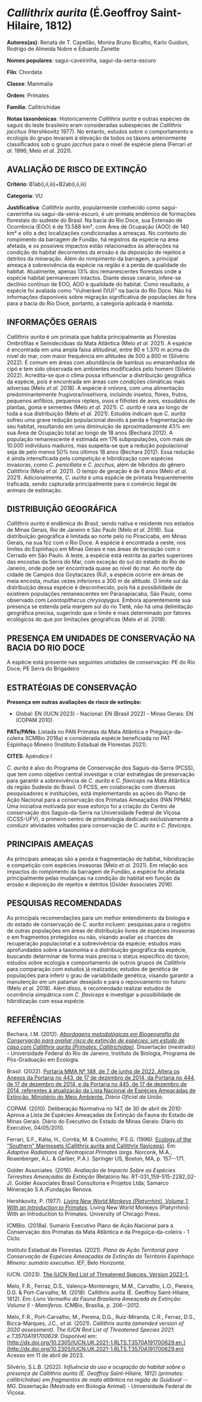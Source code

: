 # *Callithrix aurita* (É.Geoffroy Saint-Hilaire, 1812)

**Autores(as)**: Renata de T. Capellão, Monira Bruno Bicalho, Karlo Guidoni, Rodrigo de Almeida Nobre e Eduardo Zanette

**Nomes populares**: sagui-caveirinha, sagui-da-serra-escuro

**Filo**: Chordata

**Classe**: Mammalia

**Ordem**: Primates

**Família**: Callitrichidae

**Notas taxonômicas**: Historicamente *Callithrix aurita* e outras espécies de saguis do leste brasileiro eram consideradas subespécies de *Callithrix jacchus* (Hershkovitz 1977). No entanto, estudos sobre o comportamento e ecologia do grupo levaram à elevação de todos os táxons anteriormente classificados sob o grupo *jacchus* para o nível de espécie plena (Ferrari *et al.* 1996; Melo *et al.* 2021).

## AVALIAÇÃO DE RISCO DE EXTINÇÃO

**Critério**: B1ab(i,ii,iii)+B2ab(i,ii,iii)

**Categoria**: VU

**Justificativa**: *Callithrix aurita*, popularmente conhecido como sagui-caveirinha ou sagui-da-serra-escuro, é um primata endêmico de formações florestais do sudeste do Brasil. Na bacia do Rio Doce, sua Extensão de Ocorrência (EOO) é de 13.588 km², com Área de Ocupação (AOO) de 140 km² e oito a dez localizações condicionadas a ameaças. No contexto do rompimento da barragem de Fundão, há registros da espécie na área afetada, e os possíveis impactos estão relacionados às alterações na condição do habitat decorrentes da erosão e da deposição de rejeitos e detritos da mineração. Além do rompimento da barragem, a principal ameaça à sobrevivência da espécie na região é a perda de qualidade do habitat. Atualmente, apenas 13% dos remanescentes florestais onde a espécie habitat permanecem intactos. Diante desse cenário, infere-se declínio contínuo de EOO, AOO e qualidade do habitat. Como resultado, a espécie foi avaliada como "Vulnerável (VU)" na
bacia do Rio Doce. Não há informações disponíveis sobre migração significativa de populações de fora para a bacia do Rio Doce, portanto, a categoria aplicada é mantida.

## INFORMAÇÕES GERAIS

*Callithrix aurita* é um primata que habita principalmente as Florestas Ombrófilas e Semidecíduas da Mata Atlântica (Melo *et al.* 2021). A espécie é encontrada em uma ampla faixa altitudinal, entre 80 e 1.370 m acima do nível do mar, com maior frequência em altitudes de 500 a 800 m (Silvério 2022). É comum em áreas com abundância de bambus ou emaranhados de cipó e tem sido observada em ambientes modificados pelo homem (Silvério 2022). Acredita-se que o clima possa influenciar a distribuição geográfica da espécie, pois é encontrada em áreas com condições climáticas mais adversas (Melo *et al.* 2018). A espécie é onívora, com uma alimentação predominantemente frugívora/insetívora, incluindo insetos, flores, frutos, pequenos anfíbios, pequenos répteis, ovos e filhotes de aves, exsudatos de plantas, goma e sementes (Melo *et al.* 2021). *C. aurita* é rara ao longo de toda a sua distribuição (Melo *et al.* 2021). Estudos indicam que *C. aurita* sofreu
uma grave redução populacional devido à perda e fragmentação de seu habitat, resultando em uma diminuição de aproximadamente 43% em sua Área de Ocupação total ao longo de 18 anos (Bechara 2012). A população remanescente é estimada em 176 subpopulações, com mais de 10.000 indivíduos maduros, mas suspeita-se que a redução populacional seja de pelo menos 50% nos últimos 18 anos (Bechara 2012). Essa redução é ainda intensificada pela competição e hibridização com espécies invasoras, como *C. penicillata* e *C. jacchus*, além de híbridos do gênero *Callithrix* (Melo *et al.* 2021). O tempo de geração é de 6 anos (Melo *et al.* 2021).  Adicionalmente, *C. aurita* é uma espécie de primata frequentemente traficada, sendo capturada principalmente para o comércio ilegal de animais de estimação.

## DISTRIBUIÇÃO GEOGRÁFICA

*Callithrix aurita* é endêmica do Brasil, sendo nativa e residente nos estados de Minas Gerais, Rio de Janeiro e São Paulo (Melo *et al.* 2018). Sua distribuição geográfica é limitada ao norte pelo rio Piracicaba, em Minas Gerais, na sua foz com o Rio Doce. A espécie é encontrada a oeste, nos limites do Espinhaço em Minas Gerais e nas áreas de transição com o Cerrado em São Paulo. A leste, a espécie está restrita às partes superiores das encostas da Serra do Mar, com exceção do sul do estado do Rio de Janeiro, onde pode ser encontrada quase ao nível do mar. Ao norte da cidade de Campos dos Goytacazes (RJ), a espécie ocorre em áreas de meia encosta, muitas vezes inferiores a 300 m de altitude. O limite sul da distribuição dessa espécie é desconhecido, pois há a possibilidade de existirem populações remanescentes em Paranapiacaba, São Paulo, como observado com *Leontopithecus chrysopygus*. Embora aparentemente sua presença se estenda pela margem sul do
rio Tietê, não há uma delimitação geográfica precisa, sugerindo que o limite é mais determinado por fatores ecológicos do que por limitações geográficas (Melo *et al.* 2018).

## PRESENÇA EM UNIDADES DE CONSERVAÇÃO NA BACIA DO RIO DOCE

A espécie está presente nas seguintes unidades de conservação: PE do Rio Doce; PE Serra do Brigadeiro

## ESTRATÉGIAS DE CONSERVAÇÃO

**Presença em outras avaliações de risco de extinção:**

-   Global: EN (IUCN 2023) -   Nacional: EN (Brasil 2022) -   Minas Gerais: EN (COPAM 2010)

**PATs/PANs**: Listada no PAN Primatas da Mata Atlântica e Preguiça-da-coleira (ICMBio 2018a) e considerada espécie beneficiada no PAT Espinhaço Mineiro (Instituto Estadual de Florestas 2021).

**CITES**: Apêndice I

*C. aurita* é alvo do Programa de Conservação dos Saguis-da-Serra (PCSS), que tem como objetivo central investigar e criar estratégias de preservação para garantir a sobrevivência de *C. aurita* e *C.  flaviceps* na Mata Atlântica da região Sudeste do Brasil. O PCSS, em colaboração com diversos pesquisadores e instituições, está implementando as ações do Plano de Ação Nacional para a conservação dos Primatas Ameaçados (PAN PPMA). Uma iniciativa motivada por esse esforço foi a criação do Centro de conservação dos Saguis-da-Serra na Universidade Federal de Viçosa (CCSS-UFV), o primeiro centro de primatologia dedicado exclusivamente a conduzir atividades voltadas para conservação de *C. aurita* e *C. flaviceps*.

## PRINCIPAIS AMEAÇAS

As principais ameaças são a perda e fragmentação de habitat, hibridização e competição com espécies invasoras (Melo *et al.* 2021).  Em relação aos impactos do rompimento da barragem de Fundão, a espécie foi afetada principalmente pelas mudanças na condição do habitat em função da erosão e deposição de rejeitos e detritos (Golder Associates 2016).

## PESQUISAS RECOMENDADAS

As principais recomendações para um melhor entendimento da biologia e do estado de conservação de *C. aurita* incluem: pesquisas para o registro de outras populações em áreas de distribuição livres de espécies invasoras e em fragmentos protegidos ou não, visando avaliar as chances de recuperação populacional e a sobrevivência da espécie; estudos mais aprofundados sobre a taxonomia e a distribuição geográfica da espécie, buscando determinar de forma mais precisa o status específico do táxon; estudos sobre ecologia e comportamento de outros grupos de *Callithrix* para comparação com estudos já realizados; estudos de genética de populações para inferir o grau de variabilidade genética, visando garantir a manutenção em um patamar desejado e para o repovoamento no futuro (Melo *et al.* 2018). Além disso, é recomendado realizar estudos de ocorrência simpátrica com *C. flaviceps* e investigar a possibilidade de hibridização com essa espécie.

## REFERÊNCIAS

Bechara, I.M. (2012). [*Abordagens metodológicas em Biogeografia da Conservação para avaliar risco de extinção de espécies: um estudo de caso com Callithrix aurita (Primates: Callitrichidae)*](https://minerva.ufrj.br/F/?func=direct&doc_number=000820016&local_base=UFR01).  Dissertação (mestrado) - Universidade Federal do Rio de Janeiro, Instituto de Biologia, Programa de Pós-Graduação em Ecologia.

Brasil. (2022). [Portaria MMA Nº 148, de 7 de junho de 2022. Altera os Anexos da Portaria no 443, de 17 de dezembro de 2014, da Portaria no 444, de 17 de dezembro de 2014, e da Portaria no 445, de 17 de dezembro de 2014, referentes à atualização da Lista Nacional de Espécies Ameaçadas de Extinção. Ministério do Meio Ambiente.](https://in.gov.br/en/web/dou/-/portaria-mma-n-148-de-7-de-junho-de-2022-406272733) *Diário Oficial da União*.

COPAM. (2010). Deliberação Normativa no 147, de 30 de abril de 2010: Aprova a Lista de Espécies Ameaçadas de Extinção da Fauna do Estado de Minas Gerais. Diário do Executivo do Estado de Minas Gerais: Diário do Executivo, 04/05/2010.

Ferrari, S.F., Kátia, H., Corrêa, M. & Coutinho, P.E.G. (1996). [Ecology of the "Southern" Marmosets (Callithrix aurita and Callithrix flaviceps)](https://doi.org/10.1007/978-1-4419-8770-9_9). Em: *Adaptive Radiations of Neotropical Primates* (orgs. Norconk, M.A., Rosenberger, A.L. & Garber, P.A.). Springer US, Boston, MA, p. 157--171.

Golder Associates. (2016). *Avaliação de Impacto Sobre as Espécies Terrestres Ameaçadas de Extinção* (Relatório No.  RT-031_159-515-2282_02-J). Golder Associates Brasil Consultoria e Projetos Ltda; Samarco Mineração S.A./Fundação Renova.

Hershkovitz, P. (1977). [*Living New World Monkeys (Platyrrhini), Volume 1: With an Introduction to Primates*](https://books.google.com.br/books?id=mpGrXMuaJacC). Living New World Monkeys (Platyrrhini): With an Introduction to Primates.  University of Chicago Press.

ICMBio. (2018a). Sumário Executivo Plano de Ação Nacional para a Conservação dos Primatas da Mata Atlântica e da Preguiça-da-coleira - 1 Ciclo.

Instituto Estadual de Florestas. (2021). *Plano de Ação Territorial para Conservação de Espécies Ameaçadas de Extinção do Território Espinhaço Mineiro: sumário executivo*. IEF, Belo Horizonte.

IUCN. (2023). [The IUCN Red List of Threatened Species. Version 2023-1.](https://www.iucnredlist.org.)

Melo, F.R., Ferraz, D.S., Valença-Montenegro, M.M., Carvalho, L.O., Pereira, D.G. & Port-Carvalho, M. (2018). Callithrix aurita (É. Geoffroy Saint-Hilaire, 1812). Em: *Livro Vermelho da Fauna Brasileira Ameaçada de Extinção: Volume II - Mamíferos*. ICMBio, Brasília, p. 206--2012.

Melo, F.R., Port-Carvalho, M., Pereira, D.G., Ruiz-Miranda, C.R., Ferraz, D.S., Bicca-Marques, J.C., *et al.* (2021). *Callithrix aurita (amended version of 2020 assessment)*. *The IUCN Red List of Threatened Species 2021: e.T3570A191700629*. Disponível em: [http://dx.doi.org/10.2305/IUCN.UK.2021-1.RLTS.T3570A191700629.en.](http://dx.doi.org/10.2305/IUCN.UK.2021-1.RLTS.T3570A191700629.en) Acesso em 11 de abril de 2023.

Silvério, S.L.B. (2022). *Influência do uso e ocupação do habitat sobre a presença de Callithrix aurita (É. Geoffroy Saint-Hilaire, 1812) (primates: callitrichidae) em fragmentos de mata atlântica na região de Guidoval -- MG*. Dissertação (Mestrado em Biologia Animal) - Universidade Federal de Viçosa.
